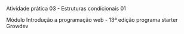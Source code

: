 Atividade prática 03 - Estruturas condicionais 01

Módulo Introdução a programação web - 13ª edição programa starter Growdev
